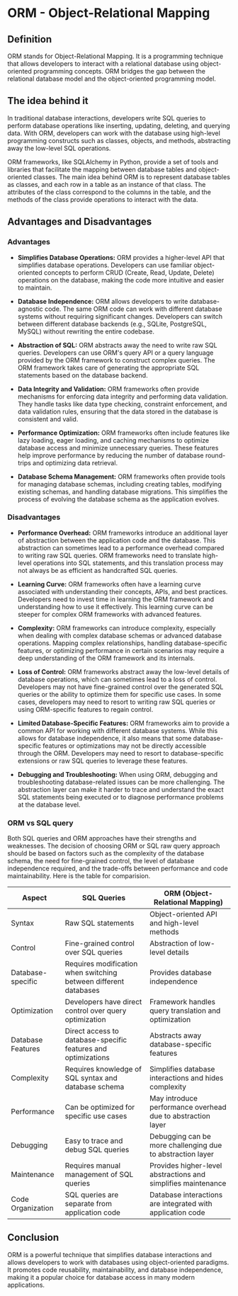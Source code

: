 # ORM - Object-Relational Mapping

## Definition
ORM stands for Object-Relational Mapping. It is a programming technique that allows developers to interact with a relational database using object-oriented programming concepts. ORM bridges the gap between the relational database model and the object-oriented programming model.

## The idea behind it
In traditional database interactions, developers write SQL queries to perform database operations like inserting, updating, deleting, and querying data. With ORM, developers can work with the database using high-level programming constructs such as classes, objects, and methods, abstracting away the low-level SQL operations.

ORM frameworks, like SQLAlchemy in Python, provide a set of tools and libraries that facilitate the mapping between database tables and object-oriented classes. The main idea behind ORM is to represent database tables as classes, and each row in a table as an instance of that class. The attributes of the class correspond to the columns in the table, and the methods of the class provide operations to interact with the data.

## Advantages and Disadvantages
### Advantages
- **Simplifies Database Operations:** ORM provides a higher-level API that simplifies database operations. Developers can use familiar object-oriented concepts to perform CRUD (Create, Read, Update, Delete) operations on the database, making the code more intuitive and easier to maintain.

- **Database Independence:** ORM allows developers to write database-agnostic code. The same ORM code can work with different database systems without requiring significant changes. Developers can switch between different database backends (e.g., SQLite, PostgreSQL, MySQL) without rewriting the entire codebase.

- **Abstraction of SQL:** ORM abstracts away the need to write raw SQL queries. Developers can use ORM's query API or a query language provided by the ORM framework to construct complex queries. The ORM framework takes care of generating the appropriate SQL statements based on the database backend.

- **Data Integrity and Validation:** ORM frameworks often provide mechanisms for enforcing data integrity and performing data validation. They handle tasks like data type checking, constraint enforcement, and data validation rules, ensuring that the data stored in the database is consistent and valid.

- **Performance Optimization:** ORM frameworks often include features like lazy loading, eager loading, and caching mechanisms to optimize database access and minimize unnecessary queries. These features help improve performance by reducing the number of database round-trips and optimizing data retrieval.

- **Database Schema Management:** ORM frameworks often provide tools for managing database schemas, including creating tables, modifying existing schemas, and handling database migrations. This simplifies the process of evolving the database schema as the application evolves.

### Disadvantages
- **Performance Overhead:** ORM frameworks introduce an additional layer of abstraction between the application code and the database. This abstraction can sometimes lead to a performance overhead compared to writing raw SQL queries. ORM frameworks need to translate high-level operations into SQL statements, and this translation process may not always be as efficient as handcrafted SQL queries.

- **Learning Curve:** ORM frameworks often have a learning curve associated with understanding their concepts, APIs, and best practices. Developers need to invest time in learning the ORM framework and understanding how to use it effectively. This learning curve can be steeper for complex ORM frameworks with advanced features.

- **Complexity:** ORM frameworks can introduce complexity, especially when dealing with complex database schemas or advanced database operations. Mapping complex relationships, handling database-specific features, or optimizing performance in certain scenarios may require a deep understanding of the ORM framework and its internals.

- **Loss of Control:** ORM frameworks abstract away the low-level details of database operations, which can sometimes lead to a loss of control. Developers may not have fine-grained control over the generated SQL queries or the ability to optimize them for specific use cases. In some cases, developers may need to resort to writing raw SQL queries or using ORM-specific features to regain control.

- **Limited Database-Specific Features:** ORM frameworks aim to provide a common API for working with different database systems. While this allows for database independence, it also means that some database-specific features or optimizations may not be directly accessible through the ORM. Developers may need to resort to database-specific extensions or raw SQL queries to leverage these features.

- **Debugging and Troubleshooting:** When using ORM, debugging and troubleshooting database-related issues can be more challenging. The abstraction layer can make it harder to trace and understand the exact SQL statements being executed or to diagnose performance problems at the database level.

### ORM vs SQL query

 Both SQL queries and ORM approaches have their strengths and weaknesses. The decision of choosing ORM or SQL raw query approach should be based on factors such as the complexity of the database schema, the need for fine-grained control, the level of database independence required, and the trade-offs between performance and code maintainability. Here is the table for comparision.

| Aspect            | SQL Queries                                                     | ORM (Object-Relational Mapping)                                 |
|-------------------|-----------------------------------------------------------------|-----------------------------------------------------------------|
| Syntax            | Raw SQL statements                                              | Object-oriented API and high-level methods                      |
| Control           | Fine-grained control over SQL queries                            | Abstraction of low-level details                                |
| Database-specific | Requires modification when switching between different databases | Provides database independence                                 |
| Optimization      | Developers have direct control over query optimization          | Framework handles query translation and optimization            |
| Database Features | Direct access to database-specific features and optimizations   | Abstracts away database-specific features                       |
| Complexity        | Requires knowledge of SQL syntax and database schema             | Simplifies database interactions and hides complexity           |
| Performance       | Can be optimized for specific use cases                          | May introduce performance overhead due to abstraction layer     |
| Debugging         | Easy to trace and debug SQL queries                              | Debugging can be more challenging due to abstraction layer      |
| Maintenance       | Requires manual management of SQL queries                        | Provides higher-level abstractions and simplifies maintenance  |
| Code Organization | SQL queries are separate from application code                   | Database interactions are integrated with application code      |


## Conclusion
ORM is a powerful technique that simplifies database interactions and allows developers to work with databases using object-oriented paradigms. It promotes code reusability, maintainability, and database independence, making it a popular choice for database access in many modern applications.